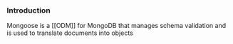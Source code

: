 ### Introduction
Mongoose is a [[ODM]] for MongoDB that manages schema validation and is used to translate documents into objects
